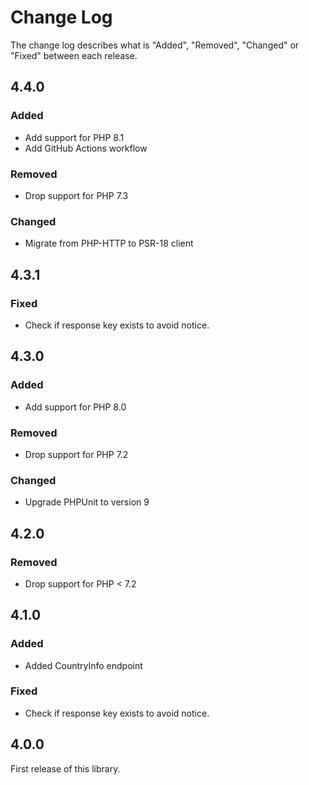 # Change Log

The change log describes what is "Added", "Removed", "Changed" or "Fixed" between each release.

## 4.4.0

### Added

- Add support for PHP 8.1
- Add GitHub Actions workflow

### Removed

- Drop support for PHP 7.3

### Changed

- Migrate from PHP-HTTP to PSR-18 client

## 4.3.1

### Fixed

- Check if response key exists to avoid notice.

## 4.3.0

### Added

- Add support for PHP 8.0

### Removed

- Drop support for PHP 7.2

### Changed

- Upgrade PHPUnit to version 9

## 4.2.0

### Removed

- Drop support for PHP < 7.2

## 4.1.0

### Added

- Added CountryInfo endpoint

### Fixed

- Check if response key exists to avoid notice.

## 4.0.0

First release of this library.
